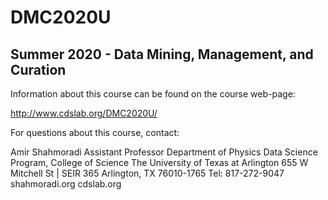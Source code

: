 # DMC2020U

## Summer 2020 - Data Mining, Management, and Curation
 
Information about this course can be found on the course web-page:
 
http://www.cdslab.org/DMC2020U/

For questions about this course, contact:

Amir Shahmoradi
Assistant Professor
Department of Physics
Data Science Program, College of Science
The University of Texas at Arlington
655 W Mitchell St | SEIR 365
Arlington, TX 76010-1765
Tel: 817-272-9047
shahmoradi.org
cdslab.org


